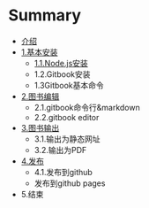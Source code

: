 # Summary

* [介绍](README.md)
* [1.基本安装](chapter1.md)
  * [1.1.Node.js安装](chapter1/11nodejsan-zhuang.md)
  * 1.2.Gitbook安装
  * 1.3Gitbook基本命令
* [2.图书编辑](11nodejsan-zhuang.md)
  * 2.1.gitbook命令行&markdown
  * 2.2.gitbook editor
* [3.图书输出](3tu-shu-shu-chu.md)
  * 3.1.输出为静态网址
  * 3.2.输出为PDF
* [4.发布](4fa-bu.md)
  * 4.1.发布到github
  * 发布到github pages
* 5.结束

